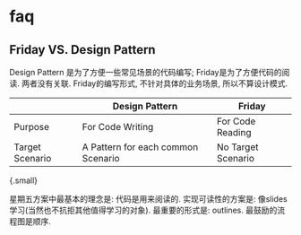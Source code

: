 # faq


## Friday VS. Design Pattern

Design Pattern 是为了方便一些常见场景的代码编写; Friday是为了方便代码的阅读. 两者没有关联. Friday的编写形式, 不针对具体的业务场景, 所以不算设计模式. 

|  | Design Pattern | Friday |
| -- | -- | -- |
| Purpose | For Code Writing | For Code Reading |
| Target Scenario | A Pattern for each common Scenario  | No Target Scenario |
{.small}

星期五方案中最基本的理念是: 代码是用来阅读的. 实现可读性的方案是: 像slides学习(当然也不抗拒其他值得学习的对象). 最重要的形式是: outlines. 最鼓励的流程图是顺序.



